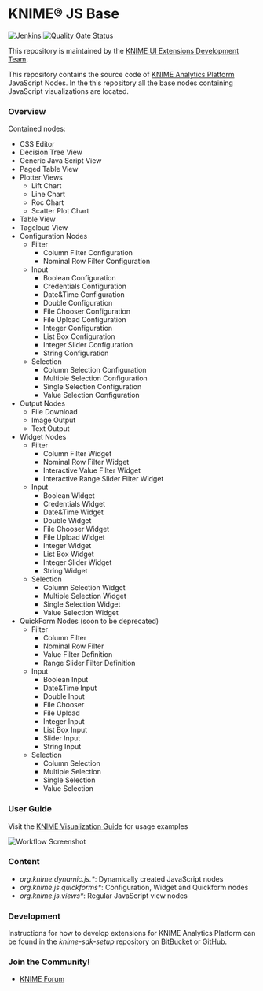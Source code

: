 # KNIME® JS Base

[![Jenkins](https://jenkins.knime.com/buildStatus/icon?job=knime-js-base%2Fmaster)](https://jenkins.knime.com/job/knime-js-base/job/master/)
[![Quality Gate Status](https://sonarcloud.io/api/project_badges/measure?project=KNIME_knime-js-base&metric=alert_status)](https://sonarcloud.io/summary/new_code?id=KNIME_knime-js-base)

This repository is maintained by the [KNIME UI Extensions Development Team](mailto:team-ui-extensions@knime.com).

This repository contains the source code of [KNIME Analytics Platform](http://www.knime.org) JavaScript Nodes. In the this repository all the base nodes containing JavaScript visualizations are located.

### Overview
Contained nodes:

* CSS Editor
* Decision Tree View
* Generic Java Script View
* Paged Table View
* Plotter Views
  * Lift Chart
  * Line Chart
  * Roc Chart
  * Scatter Plot Chart
* Table View
* Tagcloud View
* Configuration Nodes
    * Filter
        * Column Filter Configuration
        * Nominal Row Filter Configuration
    * Input
        * Boolean Configuration
        * Credentials Configuration
        * Date&Time Configuration
        * Double Configuration
        * File Chooser Configuration
        * File Upload Configuration
        * Integer Configuration
        * List Box Configuration
        * Integer Slider Configuration
        * String Configuration
    * Selection
        * Column Selection Configuration
        * Multiple Selection Configuration
        * Single Selection Configuration
        * Value Selection Configuration
* Output Nodes 
    * File Download
    * Image Output
    * Text Output
* Widget Nodes
    * Filter
        * Column Filter Widget
        * Nominal Row Filter Widget
        * Interactive Value Filter Widget
        * Interactive Range Slider Filter Widget
    * Input
        * Boolean Widget
        * Credentials Widget
        * Date&Time Widget
        * Double Widget
        * File Chooser Widget
        * File Upload Widget
        * Integer Widget
        * List Box Widget
        * Integer Slider Widget
        * String Widget
    * Selection
        * Column Selection Widget
        * Multiple Selection Widget
        * Single Selection Widget
        * Value Selection Widget
* QuickForm Nodes (soon to be deprecated)
    * Filter
        * Column Filter
        * Nominal Row Filter
        * Value Filter Definition
        * Range Slider Filter Definition
    * Input
        * Boolean Input
        * Date&Time Input
        * Double Input
        * File Chooser
        * File Upload
        * Integer Input
        * List Box Input
        * Slider Input
        * String Input
    * Selection
        * Column Selection
        * Multiple Selection
        * Single Selection
        * Value Selection

    

### User Guide
Visit the [KNIME Visualization Guide](https://www.knime.com/nodeguide/visualization/javascript) for usage examples

![Workflow Screenshot](JavaScriptViewsExamplePlot.png)

### Content

* _org.knime.dynamic.js.*_: Dynamically created JavaScript nodes
* _org.knime.js.quickforms*_: Configuration, Widget and Quickform nodes
* _org.knime.js.views*_: Regular JavaScript view nodes

### Development
Instructions for how to develop extensions for KNIME Analytics Platform can be found in the _knime-sdk-setup_ repository on [BitBucket](https://bitbucket.org/KNIME/knime-sdk-setup) or [GitHub](http://github.com/knime/knime-sdk-setup).

### Join the Community!
* [KNIME Forum](https://tech.knime.org/forum)
